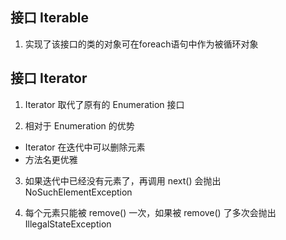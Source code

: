 ## 接口 Iterable

1. 实现了该接口的类的对象可在foreach语句中作为被循环对象


## 接口 Iterator

1. Iterator 取代了原有的 Enumeration 接口

2. 相对于 Enumeration 的优势
- Iterator 在迭代中可以删除元素
- 方法名更优雅

3. 如果迭代中已经没有元素了，再调用 next() 会抛出 NoSuchElementException

4. 每个元素只能被 remove() 一次，如果被 remove() 了多次会抛出 IllegalStateException


